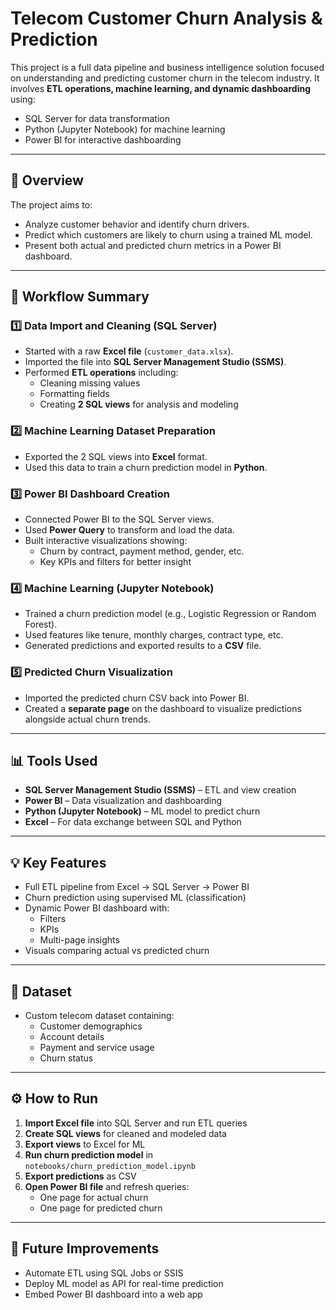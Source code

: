 # Telecom Customer Churn Analysis & Prediction 

This project is a full data pipeline and business intelligence solution focused on understanding and predicting customer churn in the telecom industry. It involves **ETL operations, machine learning, and dynamic dashboarding** using:

- SQL Server for data transformation
- Python (Jupyter Notebook) for machine learning
- Power BI for interactive dashboarding

---

## 📌 Overview

The project aims to:
- Analyze customer behavior and identify churn drivers.
- Predict which customers are likely to churn using a trained ML model.
- Present both actual and predicted churn metrics in a Power BI dashboard.

---

## 🧪 Workflow Summary

### 1️⃣ Data Import and Cleaning (SQL Server)
- Started with a raw **Excel file** (`customer_data.xlsx`).
- Imported the file into **SQL Server Management Studio (SSMS)**.
- Performed **ETL operations** including:
  - Cleaning missing values
  - Formatting fields
  - Creating **2 SQL views** for analysis and modeling

### 2️⃣ Machine Learning Dataset Preparation
- Exported the 2 SQL views into **Excel** format.
- Used this data to train a churn prediction model in **Python**.

### 3️⃣ Power BI Dashboard Creation
- Connected Power BI to the SQL Server views.
- Used **Power Query** to transform and load the data.
- Built interactive visualizations showing:
  - Churn by contract, payment method, gender, etc.
  - Key KPIs and filters for better insight

### 4️⃣ Machine Learning (Jupyter Notebook)
- Trained a churn prediction model (e.g., Logistic Regression or Random Forest).
- Used features like tenure, monthly charges, contract type, etc.
- Generated predictions and exported results to a **CSV** file.

### 5️⃣ Predicted Churn Visualization
- Imported the predicted churn CSV back into Power BI.
- Created a **separate page** on the dashboard to visualize predictions alongside actual churn trends.


---

## 📊 Tools Used

- **SQL Server Management Studio (SSMS)** – ETL and view creation
- **Power BI** – Data visualization and dashboarding
- **Python (Jupyter Notebook)** – ML model to predict churn
- **Excel** – For data exchange between SQL and Python

---

## 💡 Key Features

- Full ETL pipeline from Excel → SQL Server → Power BI
- Churn prediction using supervised ML (classification)
- Dynamic Power BI dashboard with:
  - Filters
  - KPIs
  - Multi-page insights
- Visuals comparing actual vs predicted churn

---

## 🧾 Dataset

- Custom telecom dataset containing:
  - Customer demographics
  - Account details
  - Payment and service usage
  - Churn status

---

## ⚙️ How to Run

1. **Import Excel file** into SQL Server and run ETL queries
2. **Create SQL views** for cleaned and modeled data
3. **Export views** to Excel for ML
4. **Run churn prediction model** in `notebooks/churn_prediction_model.ipynb`
5. **Export predictions** as CSV
6. **Open Power BI file** and refresh queries:
   - One page for actual churn
   - One page for predicted churn

---

## 📌 Future Improvements

- Automate ETL using SQL Jobs or SSIS
- Deploy ML model as API for real-time prediction
- Embed Power BI dashboard into a web app



